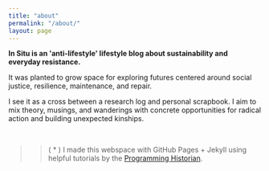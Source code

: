 ```yaml
---
title: "about"
permalink: "/about/"
layout: page
---
```


**In Situ is an 'anti-lifestyle' lifestyle blog about sustainability and everyday resistance.**



It was planted to grow space for exploring futures centered around social justice, resilience, maintenance, and repair.

I see it as a cross between a research log and personal scrapbook. I aim to mix theory, musings, and wanderings with concrete opportunities for radical action and building unexpected kinships.

&nbsp;
&nbsp;
&nbsp;
&nbsp;

>>( * ) I made this webspace with GitHub Pages + Jekyll using
helpful tutorials by the [Programming Historian](https://programminghistorian.org/).
